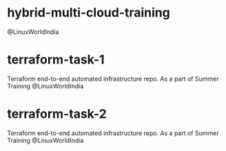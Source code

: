 # hybrid-multi-cloud-training
 @LinuxWorldIndia
 
# terraform-task-1
 Terraform end-to-end automated infrastructure repo.
 As a part of Summer Training @LinuxWorldIndia
 
# terraform-task-2
 Terraform end-to-end automated infrastructure repo.
 As a part of Summer Training @LinuxWorldIndia
